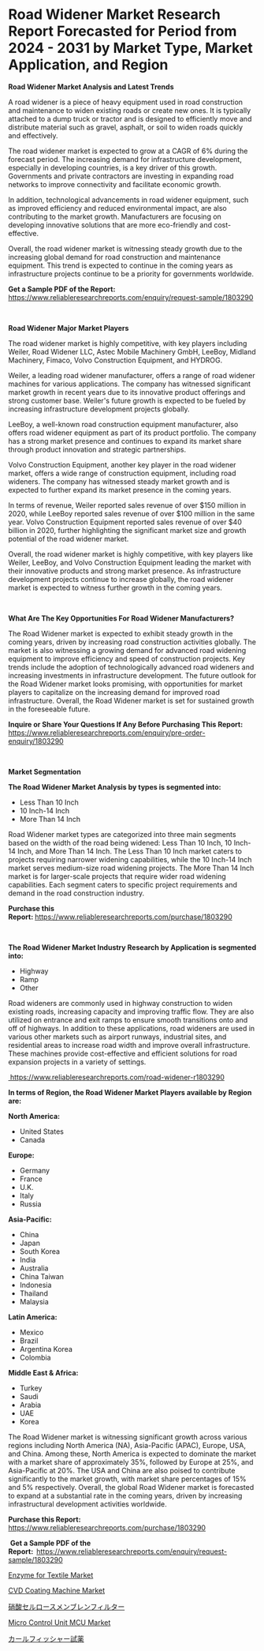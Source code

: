 <p><h1>Road Widener Market Research Report Forecasted for Period from 2024 -  2031 by Market Type, Market Application, and Region</h1></p><p><strong>Road Widener Market Analysis and Latest Trends</strong></p>
<p><p>A road widener is a piece of heavy equipment used in road construction and maintenance to widen existing roads or create new ones. It is typically attached to a dump truck or tractor and is designed to efficiently move and distribute material such as gravel, asphalt, or soil to widen roads quickly and effectively.</p><p>The road widener market is expected to grow at a CAGR of 6% during the forecast period. The increasing demand for infrastructure development, especially in developing countries, is a key driver of this growth. Governments and private contractors are investing in expanding road networks to improve connectivity and facilitate economic growth.</p><p>In addition, technological advancements in road widener equipment, such as improved efficiency and reduced environmental impact, are also contributing to the market growth. Manufacturers are focusing on developing innovative solutions that are more eco-friendly and cost-effective.</p><p>Overall, the road widener market is witnessing steady growth due to the increasing global demand for road construction and maintenance equipment. This trend is expected to continue in the coming years as infrastructure projects continue to be a priority for governments worldwide.</p></p>
<p><strong>Get a Sample PDF of the Report:&nbsp;</strong> <a href="https://www.reliableresearchreports.com/enquiry/request-sample/1803290">https://www.reliableresearchreports.com/enquiry/request-sample/1803290</a></p>
<p>&nbsp;</p>
<p><strong>Road Widener Major Market Players</strong></p>
<p><p>The road widener market is highly competitive, with key players including Weiler, Road Widener LLC, Astec Mobile Machinery GmbH, LeeBoy, Midland Machinery, Fimaco, Volvo Construction Equipment, and HYDROG. </p><p>Weiler, a leading road widener manufacturer, offers a range of road widener machines for various applications. The company has witnessed significant market growth in recent years due to its innovative product offerings and strong customer base. Weiler's future growth is expected to be fueled by increasing infrastructure development projects globally.</p><p>LeeBoy, a well-known road construction equipment manufacturer, also offers road widener equipment as part of its product portfolio. The company has a strong market presence and continues to expand its market share through product innovation and strategic partnerships.</p><p>Volvo Construction Equipment, another key player in the road widener market, offers a wide range of construction equipment, including road wideners. The company has witnessed steady market growth and is expected to further expand its market presence in the coming years.</p><p>In terms of revenue, Weiler reported sales revenue of over $150 million in 2020, while LeeBoy reported sales revenue of over $100 million in the same year. Volvo Construction Equipment reported sales revenue of over $40 billion in 2020, further highlighting the significant market size and growth potential of the road widener market.</p><p>Overall, the road widener market is highly competitive, with key players like Weiler, LeeBoy, and Volvo Construction Equipment leading the market with their innovative products and strong market presence. As infrastructure development projects continue to increase globally, the road widener market is expected to witness further growth in the coming years.</p></p>
<p>&nbsp;</p>
<p><strong>What Are The Key Opportunities For Road Widener Manufacturers?</strong></p>
<p><p>The Road Widener market is expected to exhibit steady growth in the coming years, driven by increasing road construction activities globally. The market is also witnessing a growing demand for advanced road widening equipment to improve efficiency and speed of construction projects. Key trends include the adoption of technologically advanced road wideners and increasing investments in infrastructure development. The future outlook for the Road Widener market looks promising, with opportunities for market players to capitalize on the increasing demand for improved road infrastructure. Overall, the Road Widener market is set for sustained growth in the foreseeable future.</p></p>
<p><strong>Inquire or Share Your Questions If Any Before Purchasing This Report:</strong> <a href="https://www.reliableresearchreports.com/enquiry/pre-order-enquiry/1803290">https://www.reliableresearchreports.com/enquiry/pre-order-enquiry/1803290</a></p>
<p>&nbsp;</p>
<p><strong>Market Segmentation</strong></p>
<p><strong>The Road Widener Market Analysis by types is segmented into:</strong></p>
<p><ul><li>Less Than 10 Inch</li><li>10 Inch-14 Inch</li><li>More Than 14 Inch</li></ul></p>
<p><p>Road Widener market types are categorized into three main segments based on the width of the road being widened: Less Than 10 Inch, 10 Inch-14 Inch, and More Than 14 Inch. The Less Than 10 Inch market caters to projects requiring narrower widening capabilities, while the 10 Inch-14 Inch market serves medium-size road widening projects. The More Than 14 Inch market is for larger-scale projects that require wider road widening capabilities. Each segment caters to specific project requirements and demand in the road construction industry.</p></p>
<p><strong>Purchase this Report:&nbsp;</strong><a href="https://www.reliableresearchreports.com/purchase/1803290">https://www.reliableresearchreports.com/purchase/1803290</a></p>
<p>&nbsp;</p>
<p><strong>The Road Widener Market Industry Research by Application is segmented into:</strong></p>
<p><ul><li>Highway</li><li>Ramp</li><li>Other</li></ul></p>
<p><p>Road wideners are commonly used in highway construction to widen existing roads, increasing capacity and improving traffic flow. They are also utilized on entrance and exit ramps to ensure smooth transitions onto and off of highways. In addition to these applications, road wideners are used in various other markets such as airport runways, industrial sites, and residential areas to increase road width and improve overall infrastructure. These machines provide cost-effective and efficient solutions for road expansion projects in a variety of settings.</p></p>
<p><a href="https://www.reliableresearchreports.com/road-widener-r1803290">&nbsp;https://www.reliableresearchreports.com/road-widener-r1803290</a></p>
<p><strong>In terms of Region, the Road Widener Market Players available by Region are:</strong></p>
<p>
    <p> <strong> North America: </strong>
        <ul>
            <li>United States</li>
            <li>Canada</li>
        </ul>
        </p> 
    <p> <strong> Europe: </strong>
        <ul>
            <li>Germany</li>
            <li>France</li>
            <li>U.K.</li>
            <li>Italy</li>
            <li>Russia</li>
        </ul>
        </p> 
    <p> <strong> Asia-Pacific: </strong>
        <ul>
            <li>China</li>
            <li>Japan</li>
            <li>South Korea</li>
            <li>India</li>
            <li>Australia</li>
            <li>China Taiwan</li>
            <li>Indonesia</li>
            <li>Thailand</li>
            <li>Malaysia</li>
        </ul>
        </p> 
    <p> <strong> Latin America: </strong>
        <ul>
            <li>Mexico</li>
            <li>Brazil</li>
            <li>Argentina Korea</li>
            <li>Colombia</li>
        </ul>
        </p> 
    <p> <strong> Middle East & Africa: </strong>
        <ul>
            <li>Turkey</li>
            <li>Saudi</li>
            <li>Arabia</li>
            <li>UAE</li>
            <li>Korea</li>
        </ul>
    </p>
    </p>
<p><p>The Road Widener market is witnessing significant growth across various regions including North America (NA), Asia-Pacific (APAC), Europe, USA, and China. Among these, North America is expected to dominate the market with a market share of approximately 35%, followed by Europe at 25%, and Asia-Pacific at 20%. The USA and China are also poised to contribute significantly to the market growth, with market share percentages of 15% and 5% respectively. Overall, the global Road Widener market is forecasted to expand at a substantial rate in the coming years, driven by increasing infrastructural development activities worldwide.</p></p>
<p><strong>Purchase this Report: </strong><a href="https://www.reliableresearchreports.com/purchase/1803290">https://www.reliableresearchreports.com/purchase/1803290</a></p>
<p>&nbsp;<strong>Get a Sample PDF of the Report:&nbsp;&nbsp;</strong><a href="https://www.reliableresearchreports.com/enquiry/request-sample/1803290">https://www.reliableresearchreports.com/enquiry/request-sample/1803290</a></p>
<p><strong></strong></p>
<p><p><a href="https://issuu.com/reportprime-2/docs/enzyme-for-textile-market-size-2030.pptx">Enzyme for Textile Market</a></p><p><a href="https://github.com/Chiragrp22/Market-Research-Report-List-4/blob/main/cvd-coating-machine-market.md">CVD Coating Machine Market</a></p><p><a href="https://github.com/hwbcz413288296/Market-Research-Report-List-1/blob/main/135575931494.md">硝酸セルロースメンブレンフィルター</a></p><p><a href="https://www.linkedin.com/pulse/micro-control-unit-mcu-market-outlook-industry-overview-forecast-ybolc?trackingId=1fx%2FVcrCTMjr8Ybv%2F8hMlQ%3D%3D">Micro Control Unit MCU Market</a></p><p><a href="https://github.com/efcvopdgkdx128/Market-Research-Report-List-1/blob/main/153628031493.md">カールフィッシャー試薬</a></p></p>